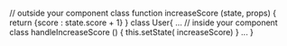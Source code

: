 // outside your component class
function increaseScore (state, props) {
  return {score : state.score + 1}
}
class User{
  ...
// inside your component class
  handleIncreaseScore () {
    this.setState( increaseScore)
  }
  ...
}


